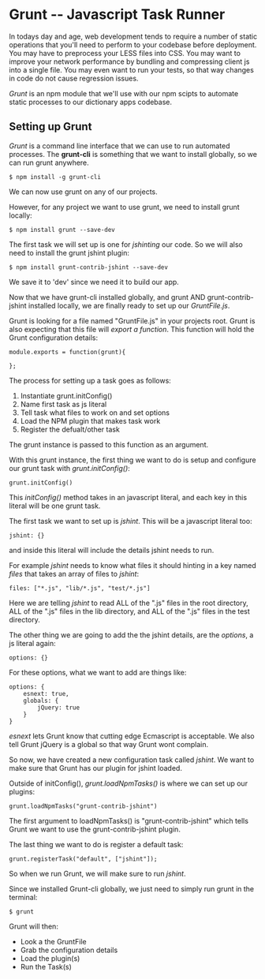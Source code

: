 Grunt -- Javascript Task Runner
===============================

In todays day and age, web development tends to require a
number of static operations that you'll need to perform
to your codebase before deployment. You may have to preprocess
your LESS files into CSS. You may want to improve your network
performance by bundling and compressing client js into a
single file. You may even want to run your tests, so that
way changes in code do not cause regression issues.

_Grunt_ is an npm module that we'll use with our
npm scipts to automate static processes to our dictionary
apps codebase.

Setting up Grunt
----------------

_Grunt_ is a command line interface that we can use to run
automated processes. The **grunt-cli** is something that
we want to install globally, so we can run grunt anywhere.

`$ npm install -g grunt-cli`

We can now use grunt on any of our projects.

However, for any project we want to use grunt, we need
to install grunt locally:

`$ npm install grunt --save-dev`

The first task we will set up is one for _jshinting_ our code.
So we will also need to install the grunt jshint plugin:

`$ npm install grunt-contrib-jshint --save-dev`

We save it to 'dev' since we need it to build our app.

Now that we have grunt-cli installed globally, and grunt AND
grunt-contrib-jshint installed locally, we are finally ready
to set up our _GruntFile.js_.

Grunt is looking for a file named "GruntFile.js" in your
projects root. Grunt is also expecting that this file
will _export a function_. This function will hold the
Grunt configuration details:

```
module.exports = function(grunt){

};
```

The process for setting up a task goes as follows:

1. Instantiate grunt.initConfig()
2. Name first task as js literal
3. Tell task what files to work on and set options
4. Load the NPM plugin that makes task work
5. Register the defualt/other task

The grunt instance is passed to this function as an argument.

With this grunt instance, the first thing we want to do is
setup and configure our grunt task with _grunt.initConfig()_:

`grunt.initConfig()`

This _initConfig()_ method takes in an javascript literal,
and each key in this literal will be one grunt task.

The first task we want to set up is _jshint_. This will be
a javascript literal too:

`jshint: {}`

and inside this literal will include the details jshint
needs to run.

For example _jshint_ needs to know what files it should
hinting in a key named _files_ that takes an array of files
to _jshint_:

`files: ["*.js", "lib/*.js", "test/*.js"]`

Here we are telling _jshint_ to read ALL of the ".js"
files in the root directory, ALL of the ".js" files in the
lib directory, and ALL of the ".js" files in the test directory.

The other thing we are going to add the the jshint details,
are the _options_, a js literal again:

`options: {}`

For these options, what we want to add are things like:

```
options: {
    esnext: true,
    globals: {
        jQuery: true
    }
}
```

_esnext_ lets Grunt know that cutting edge Ecmascript is
acceptable. We also tell Grunt jQuery is a global so that
way Grunt wont complain.

So now, we have created a new configuration task called
_jshint_. We want to make sure that Grunt has our plugin
for jshint loaded.

Outside of initConfig(), _grunt.loadNpmTasks()_ is where we
can set up our plugins:

`grunt.loadNpmTasks("grunt-contrib-jshint")`

The first argument to loadNpmTasks() is "grunt-contrib-jshint"
which tells Grunt we want to use the grunt-contrib-jshint
plugin.

The last thing we want to do is register a default task:

`grunt.registerTask("default", ["jshint"]);`

So when we run Grunt, we will make sure to run _jshint_.

Since we installed Grunt-cli globally, we just need to
simply run grunt in the terminal:

`$ grunt`

Grunt will then:

- Look a the GruntFile
- Grab the configuration details
- Load the plugin(s)
- Run the Task(s)
